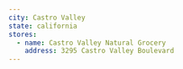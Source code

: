 ```yaml
---
city: Castro Valley
state: california
stores:
  - name: Castro Valley Natural Grocery
    address: 3295 Castro Valley Boulevard
---
```

